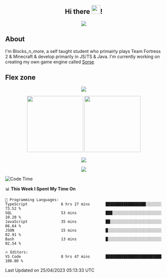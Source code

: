 <h2 align="center">
  Hi there <img src="https://media.giphy.com/media/hvRJCLFzcasrR4ia7z/giphy.gif" width="28">!
</h2>

<p align="center">
  <img src="https://forthebadge.com/images/badges/0-percent-optimized.svg">
</p>

## About
I'm Blocks_n_more, a self taught student who primairly plays Team Fortress 2 & Minecraft & develop primarily in JS/TS & Java. I'm currently working on creating my own game engine called [Sorse](https://github.com/Wave-Studio/sorse2)

## Flex zone
<p align="center">
 <img src="https://github-profile-summary-cards.vercel.app/api/cards/profile-details?username=Blocksnmore&theme=github_dark">
</p>
<p align="center">
 <img height="180em" src="https://github-readme-stats-git-masterrstaa-rickstaa.vercel.app/api?username=Blocksnmore&show_icons=true&theme=dark&hide_border=true">
 <img height="180em" src="https://github-readme-stats-git-masterrstaa-rickstaa.vercel.app/api/top-langs/?username=Blocksnmore&layout=compact&theme=dark&hide_border=true"> 
</p>
<p align="center">
 <img src="https://github-readme-streak-stats.herokuapp.com/?user=Blocksnmore&theme=dark&hide_border=true">
</p>
<p align="center">
 <img src="https://github-readme-activity-graph.cyclic.app/graph?username=Blocksnmore&theme=github&hide_border=true"> 
</p>

<!--START_SECTION:waka-->
![Code Time](http://img.shields.io/badge/Code%20Time-500%20hrs-blue)

📊 **This Week I Spent My Time On** 

```text
💬 Programming Languages: 
TypeScript               6 hrs 27 mins       ██████████████████░░░░░░░   73.52 % 
SQL                      53 mins             ███░░░░░░░░░░░░░░░░░░░░░░   10.20 % 
JavaScript               35 mins             ██░░░░░░░░░░░░░░░░░░░░░░░   06.64 % 
JSON                     15 mins             █░░░░░░░░░░░░░░░░░░░░░░░░   02.91 % 
Bash                     13 mins             █░░░░░░░░░░░░░░░░░░░░░░░░   02.54 % 

🔥 Editors: 
VS Code                  8 hrs 47 mins       █████████████████████████   100.00 % 
```


 Last Updated on 25/04/2023 05:13:33 UTC
<!--END_SECTION:waka-->
